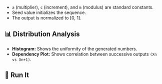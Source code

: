 
- `a` (multiplier), `c` (increment), and `m` (modulus) are standard constants.
- Seed value initializes the sequence.
- The output is normalized to [0, 1].

## 📊 Distribution Analysis

- **Histogram:** Shows the uniformity of the generated numbers.
- **Dependency Plot:** Shows correlation between successive outputs `(Xn vs Xn+1)`.

## 🚀 Run It

 

 
